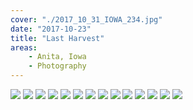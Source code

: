 ```yaml
---
cover: "./2017_10_31_IOWA_234.jpg"
date: "2017-10-23"
title: "Last Harvest"
areas:
    - Anita, Iowa
    - Photography
---
```


![](./i2017_10_31_IOWA_176.jpg)
![](./2017_10_31_IOWA_11.jpg)
![](./2017_10_31_IOWA_102.jpg)
![](./2017_10_31_IOWA_131.jpg)
![](./2017_10_31_IOWA_142.jpg)
![](./2017_10_31_IOWA_218.jpg)
![](./2017_10_31_IOWA_230.jpg)
![](./2017_10_31_IOWA_241.jpg)
![](./2017_10_31_IOWA_278.jpg)
![](./2017_10_31_IOWA_199.jpg)
![](./2017_10_31_IOWA_170.jpg)
![](./2017_10_31_IOWA_156.jpg)
![](./2017_10_31_IOWA_78.jpg)
![](./2017_10_31_IOWA_160.jpg)
